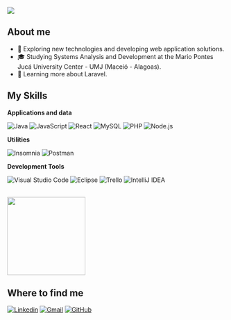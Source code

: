 ![](https://komarev.com/ghpvc/?username=lucasbarbosaz&color=006bed)

## About me

- 🤔 Exploring new technologies and developing web application solutions.
- 🎓 Studying Systems Analysis and Development at the Mario Pontes Jucá University Center - UMJ (Maceió - Alagoas).
- 🌱 Learning more about Laravel.
  
## My Skills

**Applications and data**

![Java](https://img.shields.io/badge/-Java-333333?style=flat&logo=Java&logoColor=007396)
![JavaScript](https://img.shields.io/badge/-JavaScript-333333?style=flat&logo=javascript)
![React](https://img.shields.io/badge/-React-333333?style=flat&logo=react)
![MySQL](https://img.shields.io/badge/-MySQL-333333?style=flat&logo=mysql)
![PHP](https://img.shields.io/badge/PHP-777BB4?style=for-the-badge&logo=php&logoColor=white)
![Node.js](https://img.shields.io/badge/Node.js-339933?style=for-the-badge&logo=nodedotjs&logoColor=white)

**Utilities**

![Insomnia](https://img.shields.io/badge/-Insomnia-333333?style=flat&logo=insomnia)
![Postman](https://img.shields.io/badge/-Postman-333333?style=flat&logo=postman)

**Development Tools**

![Visual Studio Code](https://img.shields.io/badge/-Visual%20Studio%20Code-333333?style=flat&logo=visual-studio-code&logoColor=007ACC)
![Eclipse](https://img.shields.io/badge/-Eclipse-333333?style=flat&logo=eclipse-ide&logoColor=2C2255)
![Trello](https://img.shields.io/badge/-Trello-333333?style=flat&logo=trello&logoColor=007ACC)
![IntelliJ IDEA](https://img.shields.io/badge/IntelliJ%20IDEA-000000?style=for-the-badge&logo=intellijidea&logoColor=white)

<br/>

<a href="https://github.com/lucasbarbosaz" title="Perfil do lucasbarbosaz">
  <img height="180em" src="https://github-readme-stats.vercel.app/api?username=lucasbarbosaz&theme=dracula&show_icons=true" />
</a>

## Where to find me

[![Linkedin](https://img.shields.io/badge/-lucasbarbosaz-blue?style=flat-square&logo=Linkedin&logoColor=white&link=https://www.linkedin.com/in/flavio-barbosa-4b1990236/)](https://www.linkedin.com/in/flavio-barbosa-4b1990236/)
[![Gmail](https://img.shields.io/badge/-lucashp03@gmail.com-006bed?style=flat-square&logo=Gmail&logoColor=white&link=mailto:lucashp03@gmail.com)](mailto:lucashp03@gmail.com)
[![GitHub](https://img.shields.io/github/followers/lucasbarbosaz?label=follow&style=social)](https://github.com/lucasbarbosaz)
